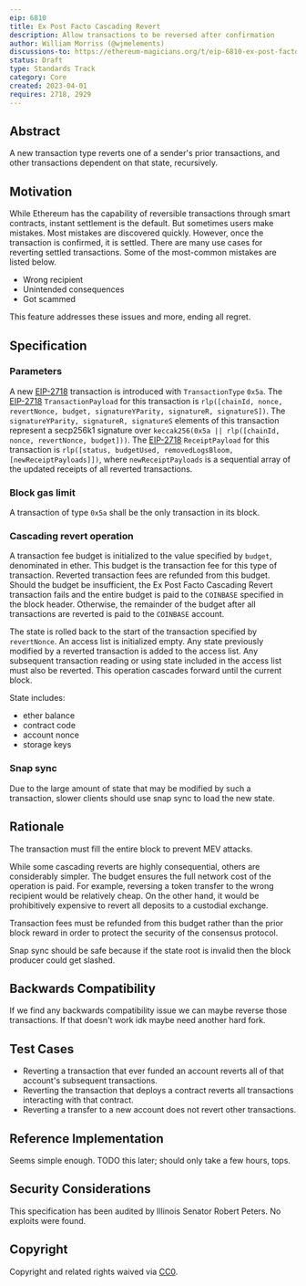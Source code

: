 ```yaml
---
eip: 6810
title: Ex Post Facto Cascading Revert
description: Allow transactions to be reversed after confirmation
author: William Morriss (@wjmelements)
discussions-to: https://ethereum-magicians.org/t/eip-6810-ex-post-facto-cascading-revert/13630
status: Draft
type: Standards Track
category: Core
created: 2023-04-01
requires: 2718, 2929
---
```


## Abstract

A new transaction type reverts one of a sender's prior transactions, and other transactions dependent on that state, recursively.

## Motivation

While Ethereum has the capability of reversible transactions through smart contracts, instant settlement is the default.
But sometimes users make mistakes.
Most mistakes are discovered quickly.
However, once the transaction is confirmed, it is settled.
There are many use cases for reverting settled transactions.
Some of the most-common mistakes are listed below.

- Wrong recipient
- Unintended consequences
- Got scammed

This feature addresses these issues and more, ending all regret.

## Specification

### Parameters

A new [EIP-2718](./eip-2718.md) transaction is introduced with `TransactionType` `0x5a`.
The [EIP-2718](./eip-2718.md) `TransactionPayload` for this transaction is `rlp([chainId, nonce, revertNonce, budget, signatureYParity, signatureR, signatureS])`.
The `signatureYParity, signatureR, signatureS` elements of this transaction represent a secp256k1 signature over `keccak256(0x5a || rlp([chainId, nonce, revertNonce, budget]))`.
The [EIP-2718](./eip-2718.md) `ReceiptPayload` for this transaction is `rlp([status, budgetUsed, removedLogsBloom, [newReceiptPayloads]])`, where `newReceiptPayloads` is a sequential array of the updated receipts of all reverted transactions.

### Block gas limit

A transaction of type `0x5a` shall be the only transaction in its block.

### Cascading revert operation

A transaction fee budget is initialized to the value specified by `budget`, denominated in ether.
This budget is the transaction fee for this type of transaction.
Reverted transaction fees are refunded from this budget.
Should the budget be insufficient, the Ex Post Facto Cascading Revert transaction fails and the entire budget is paid to the `COINBASE` specified in the block header.
Otherwise, the remainder of the budget after all transactions are reverted is paid to the `COINBASE` account.

The state is rolled back to the start of the transaction specified by `revertNonce`.
An access list is initialized empty.
Any state previously modified by a reverted transaction is added to the access list.
Any subsequent transaction reading or using state included in the access list must also be reverted.
This operation cascades forward until the current block.

State includes:

- ether balance
- contract code
- account nonce
- storage keys

### Snap sync

Due to the large amount of state that may be modified by such a transaction, slower clients should use snap sync to load the new state.

## Rationale

The transaction must fill the entire block to prevent MEV attacks.

While some cascading reverts are highly consequential, others are considerably simpler.
The budget ensures the full network cost of the operation is paid.
For example, reversing a token transfer to the wrong recipient would be relatively cheap.
On the other hand, it would be prohibitively expensive to revert all deposits to a custodial exchange.

Transaction fees must be refunded from this budget rather than the prior block reward in order to protect the security of the consensus protocol.

Snap sync should be safe because if the state root is invalid then the block producer could get slashed.

## Backwards Compatibility

If we find any backwards compatibility issue we can maybe reverse those transactions.
If that doesn't work idk maybe need another hard fork.

## Test Cases

- Reverting a transaction that ever funded an account reverts all of that account's subsequent transactions.
- Reverting the transaction that deploys a contract reverts all transactions interacting with that contract.
- Reverting a transfer to a new account does not revert other transactions.

## Reference Implementation

Seems simple enough.
TODO this later; should only take a few hours, tops.

## Security Considerations

This specification has been audited by Illinois Senator Robert Peters.
No exploits were found.

## Copyright

Copyright and related rights waived via [CC0](../LICENSE.md).
